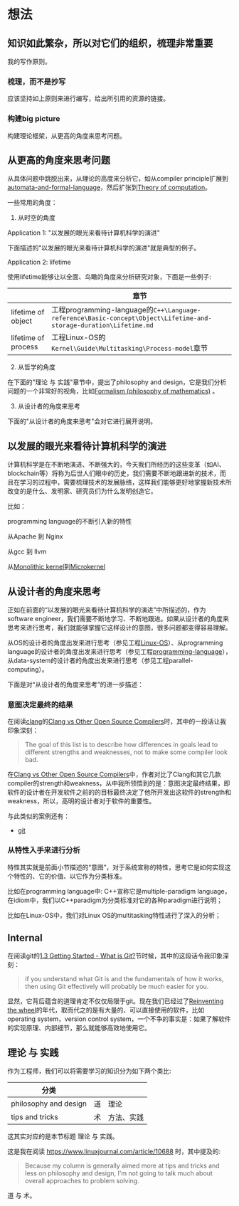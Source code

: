 # 想法

## 知识如此繁杂，所以对它们的组织，梳理非常重要

我的写作原则。

### 梳理，而不是抄写

应该坚持如上原则来进行编写，给出所引用的资源的链接。

### 构建big picture

构建理论框架，从更高的角度来思考问题。



## 从更高的角度来思考问题

从具体问题中跳脱出来，从理论的高度来分析它，如从compiler principle扩展到[automata-and-formal-language](https://dengking.github.io/automata-and-formal-language/)，然后扩张到[Theory of computation](https://en.wikipedia.org/wiki/Theory_of_computation)。

一些常用的角度：

1) 从时空的角度

Application 1: "以发展的眼光来看待计算机科学的演进"

下面描述的"以发展的眼光来看待计算机科学的演进"就是典型的例子。

Application 2: lifetime

使用lifetime能够让以全面、鸟瞰的角度来分析研究对象，下面是一些例子: 

|                     | 章节                                                         |
| ------------------- | ------------------------------------------------------------ |
| lifetime of object  | 工程programming-language的`C++\Language-reference\Basic-concept\Object\Lifetime-and-storage-duration\Lifetime.md` |
| lifetime of process | 工程Linux-OS的`Kernel\Guide\Multitasking\Process-model`章节  |



2) 从哲学的角度

在下面的"理论 与 实践"章节中，提出了philosophy and design，它是我们分析问题的一个非常好的视角，比如[Formalism (philosophy of mathematics)](https://en.wikipedia.org/wiki/Formalism_(philosophy_of_mathematics)) 。

3) 从设计者的角度来思考

下面的"从设计者的角度来思考"会对它进行展开说明。





## 以发展的眼光来看待计算机科学的演进

计算机科学是在不断地演进、不断强大的，今天我们所经历的这些变革（如AI、blockchain等）将称为后世人们眼中的历史，我们需要不断地跟进新的技术，而且在学习的过程中，需要梳理技术的发展脉络，这样我们能够更好地掌握新技术所改变的是什么、发明家、研究员们为什么发明创造它。

比如：

programming language的不断引入新的特性

从Apache 到 Nginx

从gcc 到 llvm

从[Monolithic kernel](https://en.wikipedia.org/wiki/Monolithic_kernel)到[Microkernel](https://en.wikipedia.org/wiki/Microkernel)





## 从设计者的角度来思考

正如在前面的“以发展的眼光来看待计算机科学的演进”中所描述的，作为software engineer，我们需要不断地学习、不断地跟进。如果从设计者的角度来思考来进行思考，我们就能够掌握它这样设计的意图，很多问题都变得容易理解。

从OS的设计者的角度出发来进行思考（参见工程[Linux-OS](https://dengking.github.io/Linux-OS/)）、从programming language的设计者的角度出发来进行思考（参见工程[programming-language](https://dengking.github.io/programming-language/)），从data-system的设计者的角度出发来进行思考（参见工程parallel-computing）。

下面是对“从设计者的角度来思考”的进一步描述：

### 意图决定最终的结果

在阅读[clang](http://clang.llvm.org/)的[Clang vs Other Open Source Compilers](https://clang.llvm.org/comparison.html)时，其中的一段话让我印象深刻：

> The goal of this list is to describe how differences in goals lead to different strengths and weaknesses, not to make some compiler look bad. 

在[Clang vs Other Open Source Compilers](https://clang.llvm.org/comparison.html)中，作者对比了Clang和其它几款compiler的strength和weakness，从中我所领悟到的是：意图决定最终结果，即软件的设计者在开发软件之前的的目标最终决定了他所开发出这软件的strength和weakness，所以，高明的设计者对于软件的重要性。

与此类似的案例还有：

- [git](https://en.wikipedia.org/wiki/Git)



### 从特性入手来进行分析

特性其实就是前面小节描述的“意图”，对于系统宣称的特性，思考它是如何实现这个特性的、它的价值、以它作为分类标准。

比如在programming language中: C++宣称它是multiple-paradigm language，在idiom中，我们以C++paradigm为分类标准对它的各种paradigm进行说明；

比如在Linux-OS中，我们对Linux OS的multitasking特性进行了深入的分析；



## Internal

在阅读git的[1.3 Getting Started - What is Git?](https://git-scm.com/book/en/v2/Getting-Started-What-is-Git%3F)节时候，其中的这段话令我印象深刻：

> if you understand what Git is and the fundamentals of how it works, then using Git effectively will probably be much easier for you. 


显然，它背后蕴含的道理肯定不仅仅局限于git。现在我们已经过了[Reinventing the wheel](https://zh.wikipedia.org/zh-hans/%E9%87%8D%E9%80%A0%E8%BD%AE%E5%AD%90)的年代，取而代之的是有大量的、可以直接使用的软件，比如operating system，version control system，一个不争的事实是：如果了解软件的实现原理、内部细节，那么就能够高效地使用它。



## 理论 与 实践

作为工程师，我们可以将需要学习的知识分为如下两个类比:

| 分类                  |      |            |
| --------------------- | ---- | ---------- |
| philosophy and design | 道   | 理论       |
| tips and tricks       | 术   | 方法、实践 |

这其实对应的是本节标题 理论 与 实践。

这是我在阅读 https://www.linuxjournal.com/article/10688 时，其中提及的:

> Because my column is generally aimed more at tips and tricks and less on philosophy and design, I'm not going to talk much about overall approaches to problem solving.

道 与 术。